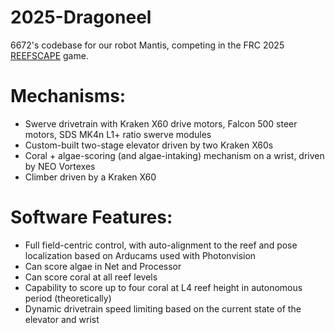 # 2025-Dragoneel
6672's codebase for our  robot Mantis, competing in the FRC 2025 [REEFSCAPE](https://www.firstinspires.org/robotics/frc/game-and-season) game.

# Mechanisms:
- Swerve drivetrain with Kraken X60 drive motors, Falcon 500 steer motors, SDS MK4n L1+ ratio swerve modules
- Custom-built two-stage elevator driven by two Kraken X60s
- Coral + algae-scoring (and algae-intaking) mechanism on a wrist, driven by NEO Vortexes
- Climber driven by a Kraken X60

# Software Features:
- Full field-centric control, with auto-alignment to the reef and pose localization based on Arducams used with Photonvision
- Can score algae in Net and Processor
- Can score coral at all reef levels
- Capability to score up to four coral at L4 reef height in autonomous period (theoretically)
- Dynamic drivetrain speed limiting based on the current state of the elevator and wrist 